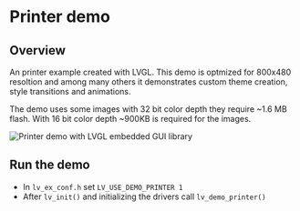 # Printer demo

## Overview
An printer example created with LVGL. This demo is optmized for 800x480 resoltion and among many others it demonstrates custom theme creation, style transitions and animations. 

The demo uses some images with 32 bit color depth they require ~1.6 MB flash. With 16 bit color depth ~900KB is required for the images.

![Printer demo with LVGL embedded GUI library](https://github.com/lvgl/lv_examples/blob/master/src/lv_demo_printer/screenshot1.gif?raw=true)

## Run the demo
- In `lv_ex_conf.h` set `LV_USE_DEMO_PRINTER 1`
- After `lv_init()` and initializing the drivers call `lv_demo_printer()`
